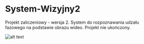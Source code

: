 # System-Wizyjny2
Projekt zaliczeniowy - wersja 2. System do rozpoznawania udzału fazowego na podstawie obrazu wideo. Projekt nie ukończony.

![alt text](https://github.com/DzikiCzosnek99/System-Wizyjny2/blob/main/gui.png?raw=true)
